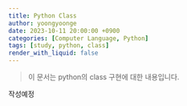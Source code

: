 ```yaml
---
title: Python Class
author: yoongyoonge
date: 2023-10-11 20:00:00 +0900
categories: [Computer Language, Python]
tags: [study, python, class]
render_with_liquid: false
---
```


> 이 문서는 python의 class 구현에 대한 내용입니다.

작성예정

